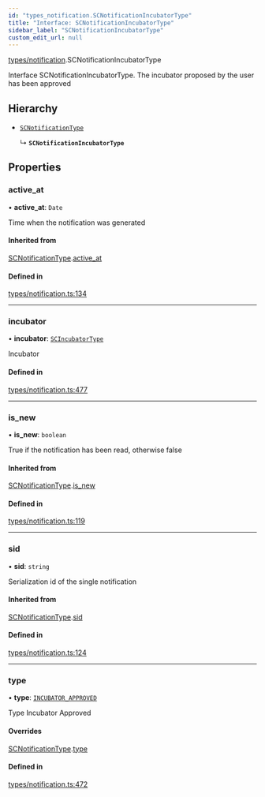 ```yaml
---
id: "types_notification.SCNotificationIncubatorType"
title: "Interface: SCNotificationIncubatorType"
sidebar_label: "SCNotificationIncubatorType"
custom_edit_url: null
---
```


[types/notification](../modules/types_notification.md).SCNotificationIncubatorType

Interface SCNotificationIncubatorType.
The incubator proposed by the user has been approved

## Hierarchy

- [`SCNotificationType`](types_notification.SCNotificationType.md)

  ↳ **`SCNotificationIncubatorType`**

## Properties

### active\_at

• **active\_at**: `Date`

Time when the notification was generated

#### Inherited from

[SCNotificationType](types_notification.SCNotificationType.md).[active_at](types_notification.SCNotificationType.md#active_at)

#### Defined in

[types/notification.ts:134](https://github.com/selfcommunity/community-ui/blob/67100aa/packages/sc-core/src/types/notification.ts#L134)

___

### incubator

• **incubator**: [`SCIncubatorType`](types_incubator.SCIncubatorType.md)

Incubator

#### Defined in

[types/notification.ts:477](https://github.com/selfcommunity/community-ui/blob/67100aa/packages/sc-core/src/types/notification.ts#L477)

___

### is\_new

• **is\_new**: `boolean`

True if the notification has been read, otherwise false

#### Inherited from

[SCNotificationType](types_notification.SCNotificationType.md).[is_new](types_notification.SCNotificationType.md#is_new)

#### Defined in

[types/notification.ts:119](https://github.com/selfcommunity/community-ui/blob/67100aa/packages/sc-core/src/types/notification.ts#L119)

___

### sid

• **sid**: `string`

Serialization id of the single notification

#### Inherited from

[SCNotificationType](types_notification.SCNotificationType.md).[sid](types_notification.SCNotificationType.md#sid)

#### Defined in

[types/notification.ts:124](https://github.com/selfcommunity/community-ui/blob/67100aa/packages/sc-core/src/types/notification.ts#L124)

___

### type

• **type**: [`INCUBATOR_APPROVED`](../enums/types_notification.SCNotificationTypologyType.md#incubator_approved)

Type Incubator Approved

#### Overrides

[SCNotificationType](types_notification.SCNotificationType.md).[type](types_notification.SCNotificationType.md#type)

#### Defined in

[types/notification.ts:472](https://github.com/selfcommunity/community-ui/blob/67100aa/packages/sc-core/src/types/notification.ts#L472)
